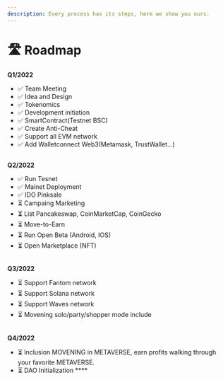 ```yaml
---
description: Every process has its steps, here we show you ours.
---
```


# 🛣 Roadmap

**Q1/2022**

* ✅ Team Meeting&#x20;
* ✅ Idea and Design&#x20;
* ✅ Tokenomics&#x20;
* ✅ Development initiation&#x20;
* ✅ SmartContract(Testnet BSC)&#x20;
* ✅ Create Anti-Cheat&#x20;
* ✅ Support all EVM network&#x20;
* ✅ Add Walletconnect  Web3(Metamask, TrustWallet…)&#x20;

##

**Q2/2022**

* ✅ Run Tesnet&#x20;
* ✅ Mainet Deployment
* ✅ IDO Pinksale&#x20;
* ⏳ Campaing Marketing&#x20;
* ⏳ List Pancakeswap, CoinMarketCap, CoinGecko&#x20;
* ⏳ Move-to-Earn&#x20;
* ⏳ Run Open Beta (Android, IOS)&#x20;
* ⏳ Open Marketplace (NFT)&#x20;

##

**Q3/2022**

* ⏳ Support Fantom network&#x20;
* ⏳ Support Solana network&#x20;
* ⏳ Support Waves network&#x20;
* ⏳ Movening solo/party/shopper mode include&#x20;

##

**Q4/2022**

* ⏳ Inclusion MOVENING in METAVERSE, earn profits walking through your favorite METAVERSE.
* ⏳ DAO Initialization ****&#x20;
